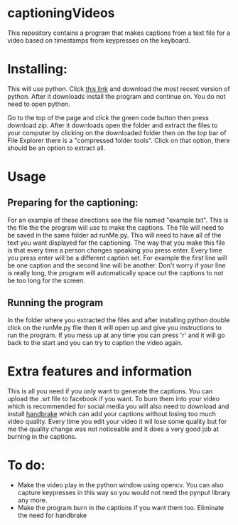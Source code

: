 # captioningVideos
This repository contains a program that makes captions from a text file for a video based on timestamps from keypresses on the keyboard.

<h1>Installing:</h1>
<p>This will use python. Click <a href = 'https://www.python.org/downloads/'>this link</a> and download the most recent version of python. After it downloads install the program and continue on. You do not need to open python.</p>

<p>Go to the top of the page and click the green code button then press download zip. After it downloads open the folder and extract the files to your computer by clicking on the downloaded folder then on the top bar of File Explorer there is a "compressed folder tools". Click on that option, there should be an option to extract all.<p>

<h1>Usage</h1>
<h2>Preparing for the captioning:</h2>
<p>For an example of these directions see the file named "example.txt". This is the file the the program will use to make the captions. The file will need to be saved in the same folder ad runMe.py. This will need to have all of the text you want displayed for the captioning. The way that you make this file is that every time a person changes speaking you press enter. Every time you press enter will be a different caption set. For example the first line will be one caption and the second line will be another. Don't worry if your line is really long, the program will automatically space out the captions to not be too long for the screen.</p>

<h2>Running the program</h2>
<p>In the folder where you extracted the files and after installing python double click on the runMe.py file then it will open up and give you instructions to run the program. If you mess up at any time you can press 'r' and it will go back to the start and you can try to caption the video again.</p>

<h1>Extra features and information</h1>

<p>This is all you need if you only want to generate the captions. You can upload the .srt file to facebook if you want. To burn them into your video which is recommended for social media you will also need to download and install <a href = 'https://handbrake.fr/downloads.php'>handbrake</a> which can add your captions without losing too much video quality. Every time you edit your video it wil lose some quality but for me the quality change was not noticeable and it does a very good job at burning in the captions.</p>

<h1>To do:</h1>
<ul>
  <li>Make the video play in the python window using opencv. You can also capture keypresses in this way so you would not need the pynput library any more.
  <li>Make the program burn in the captions if you want them too. Eliminate the need for handbrake
</ul>
